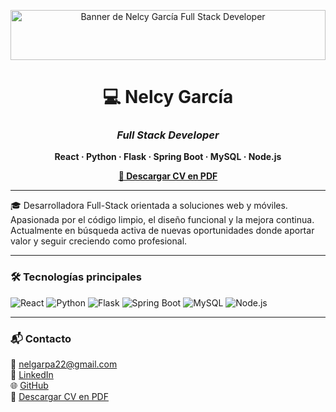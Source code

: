 <p align="center">
  <img src="https://github.com/nelcygarcia/CV-NelcyGarcia/blob/main/banner-nelcy.png" alt="Banner de Nelcy García Full Stack Developer" style="width:100%; max-height:80px; object-fit:cover;" />
</p>



<h1 align="center">💻 <strong>Nelcy García</strong></h1>
<h3 align="center"><em>Full Stack Developer</em></h3>
<p align="center"><strong>React · Python · Flask · Spring Boot · MySQL · Node.js</strong></p>

<p align="center">
  <a href="https://bit.ly/NelcyFullStackCV"><strong>📎 Descargar CV en PDF</strong></a>
</p>

---

🎓 Desarrolladora Full-Stack orientada a soluciones web y móviles.  
Apasionada por el código limpio, el diseño funcional y la mejora continua.  
Actualmente en búsqueda activa de nuevas oportunidades donde aportar valor y seguir creciendo como profesional.

---

### 🛠️ Tecnologías principales

![React](https://img.shields.io/badge/-React-61DAFB?style=flat&logo=react&logoColor=black)
![Python](https://img.shields.io/badge/-Python-3776AB?style=flat&logo=python&logoColor=white)
![Flask](https://img.shields.io/badge/-Flask-black?style=flat&logo=flask)
![Spring Boot](https://img.shields.io/badge/-Spring%20Boot-6DB33F?style=flat&logo=springboot&logoColor=white)
![MySQL](https://img.shields.io/badge/-MySQL-4479A1?style=flat&logo=mysql&logoColor=white)
![Node.js](https://img.shields.io/badge/-Node.js-339933?style=flat&logo=nodedotjs&logoColor=white)

---

### 📬 Contacto

📧 nelgarpa22@gmail.com  
🔗 [LinkedIn](https://www.linkedin.com/in/nelcy-garcia)  
🌐 [GitHub](https://github.com/nelcygarcia)  
📎 [Descargar CV en PDF](https://bit.ly/NelcyFullStackCV)
